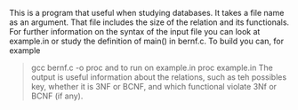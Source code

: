 This is a program that useful when studying databases. 
It takes a file name as an argument. That file includes
the size of the relation and its functionals. For further
information on the syntax of the input file you can look
at example.in or study the definition of main() in bernf.c.
To build you can, for example
> gcc bernf.c -o proc
and to run on example.in
> proc example.in
The output is useful information about the relations, such
as teh possibles key, whether it is 3NF or BCNF, and which
functional violate 3Nf or BCNF (if any).
